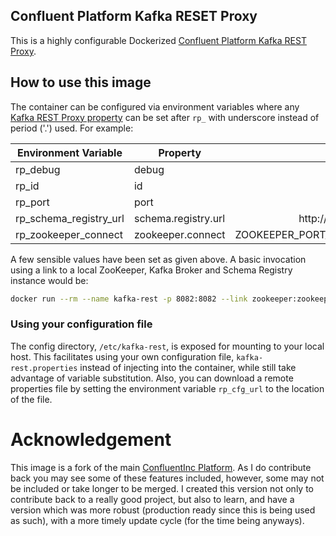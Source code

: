 ## Confluent Platform Kafka RESET Proxy
This is a highly configurable Dockerized [Confluent Platform Kafka REST Proxy](http://docs.confluent.io/2.0.0/kafka-rest/docs/index.html).

## How to use this image
The container can be configured via environment variables where any [Kafka REST Proxy property](http://docs.confluent.io/2.0.0/kafka-rest/docs/config.html) can be set after `rp_` with underscore instead of period ('.') used. For example:

| Environment Variable    | Property            | Default                                                   |
| ------------------------| --------------------| ---------------------------------------------------------:|
| rp_debug                | debug               | true                                                      |
| rp_id                   | id                  | kafka-rest-1                                              |
| rp_port                 | port                | 8082                                                      |
| rp_schema_registry_url  | schema.registry.url | http://SR_PORT_8081_TCP_ADDR:SR_PORT_8081_TCP_PORT        |
| rp_zookeeper_connect    | zookeeper.connect   | ZOOKEEPER_PORT_2181_TCP_ADDR:ZOOKEEPER_PORT_2181_TCP_PORT |

A few sensible values have been set as given above. A basic invocation using a link to a local ZooKeeper, Kafka Broker and Schema Registry instance would be:

```sh
docker run --rm --name kafka-rest -p 8082:8082 --link zookeeper:zookeeper --link schema-registry:sr --link kafka:kafka cgswong/confluent-rest-proxy
```

### Using your configuration file
The config directory, `/etc/kafka-rest`, is exposed for mounting to your local host. This facilitates using your own configuration file, `kafka-rest.properties` instead of injecting into the container, while still take advantage of variable substitution. Also, you can download a remote properties file by setting the environment variable `rp_cfg_url` to the location of the file.

# Acknowledgement
This image is a fork of the main [ConfluentInc Platform](https://github.com/confluentinc/docker-images). As I do contribute back you may see some of these features included, however, some may not be included or take longer to be merged. I created this version not only to contribute back to a really good project, but also to learn, and have a version which was more robust (production ready since this is being used as such), with a more timely update cycle (for the time being anyways).

